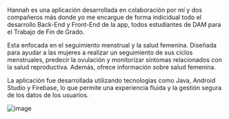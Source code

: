Hannah es una aplicación desarrollada en colaboración por mí y dos compañeros más donde yo me encargue de forma indicidual todo el desarrollo Back-End y Front-End de la app, todos estudiantes de DAM para el Trabajo de Fin de Grado.

Esta enfocada en el seguimiento menstrual y la salud femenina. 
Diseñada para ayudar a las mujeres a realizar un seguimiento de sus ciclos menstruales, predecir la ovulación y monitorizar síntomas relacionados con la salud reproductiva. 
Además, ofrece información sobre salud femenina.

La aplicación fue desarrollada utilizando tecnologías como Java, Android Studio y Firebase, lo que permite una experiencia fluida y la gestión segura de los datos de los usuarios.


![image](https://github.com/user-attachments/assets/282c6f12-e87f-4799-89ef-9b0509754765)


